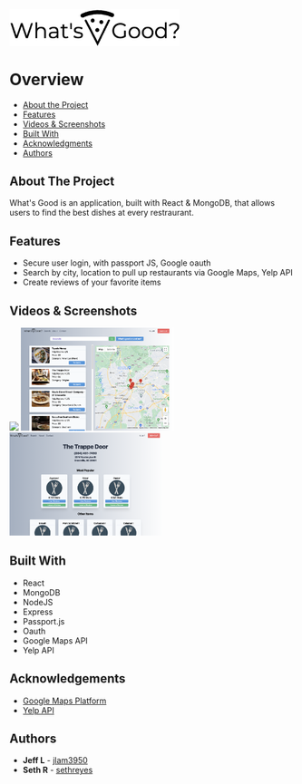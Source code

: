 <img src = "src/images/logo_img 2.jpg" width = '300px'>

# Overview
- [About the Project](#about-the-project)
- [Features](#features)
- [Videos & Screenshots](#videos-and-screenshots)
- [Built With](#built-with)
- [Acknowledgments](#acknowledgments)
- [Authors](#authors)
## About The Project
What's Good is an application, built with React & MongoDB, that allows users to find the best dishes at every restraurant. 
## Features
- Secure user login, with passport JS, Google oauth 
- Search by city, location to pull up restaurants via Google Maps, Yelp API
- Create reviews of your favorite items 

## Videos & Screenshots
<img class = 'readme' src="src/images/readme_img/whatsgood_splash.png" width="270px" margin='2rem'> <img src='src/images/readme_img/whats-good-search.png' width="270px"> <img src="src/images/readme_img/whats-good-review.png" width="270px"> 

## Built With 
* React
* MongoDB
* NodeJS
* Express
* Passport.js 
* Oauth
* Google Maps API 
* Yelp API 

## Acknowledgements
- [Google Maps Platform](https://developers.google.com/maps)
- [Yelp API](https://www.yelp.com/developers/)

## Authors
- **Jeff L** - [jlam3950](https://github.com/jlam3950)
- **Seth R** - [sethreyes](https://github.com/SethReyes)

